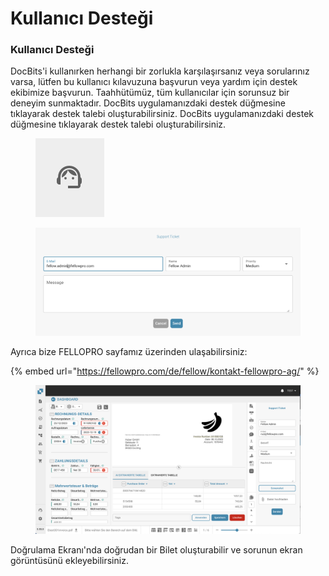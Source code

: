 # Kullanıcı Desteği

### Kullanıcı Desteği <a href="#ikpwh4qbrq82" id="ikpwh4qbrq82"></a>

DocBits'i kullanırken herhangi bir zorlukla karşılaşırsanız veya sorularınız varsa, lütfen bu kullanıcı kılavuzuna başvurun veya yardım için destek ekibimize başvurun. Taahhütümüz, tüm kullanıcılar için sorunsuz bir deneyim sunmaktadır. DocBits uygulamanızdaki destek düğmesine tıklayarak destek talebi oluşturabilirsiniz. DocBits uygulamanızdaki destek düğmesine tıklayarak destek talebi oluşturabilirsiniz.

<figure><img src="../.gitbook/assets/image (27).png" alt=""><figcaption></figcaption></figure>

<figure><img src="../.gitbook/assets/image (28).png" alt=""><figcaption></figcaption></figure>

Ayrıca bize FELLOPRO sayfamız üzerinden ulaşabilirsiniz:

{% embed url="https://fellowpro.com/de/fellow/kontakt-fellowpro-ag/" %}

<figure><img src="../.gitbook/assets/Bildschirmfoto 2024-05-07 um 16.50.45.png" alt=""><figcaption></figcaption></figure>

Doğrulama Ekranı'nda doğrudan bir Bilet oluşturabilir ve sorunun ekran görüntüsünü ekleyebilirsiniz.
